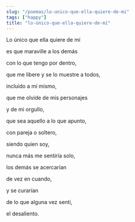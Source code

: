 ```yaml
---
slug: "/poemas/lo-unico-que-ella-quiere-de-mi"
tags: ["happy"]
title: "lo-único-que-ella-quiere-de-mí"
---
```

Lo único que ella quiere de mí 

es que maraville a los demás 

con lo que tengo por dentro, 

que me libere y se lo muestre a todos, 

incluído a mí mismo,

que me olvide de mis personajes 

y de mi orgullo, 

que sea aquello a lo que apunto, 

con pareja o soltero, 

siendo quien soy, 

nunca más me sentiría solo,

los demás se acercarían 

de vez en cuando,

y se curarían 

de lo que alguna vez sentí,

el desaliento.